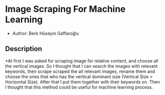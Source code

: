 # Image Scraping For Machine Learning
* Author: Berk Hüseyin Gaffaroğlu

## Description
*At first I was asked for scraping image for relative content, and choose all the vertical images. So I thought that I can search the images with relevant keywords, then scrape
  scraped the all relevant images, rename them and choose the ones that who has the vertical dominant size (Vertical Size > Horizontal Size). After that I put them together with their keywords on.
  Then I thought that this method could be useful for machine learning process.
  

  
